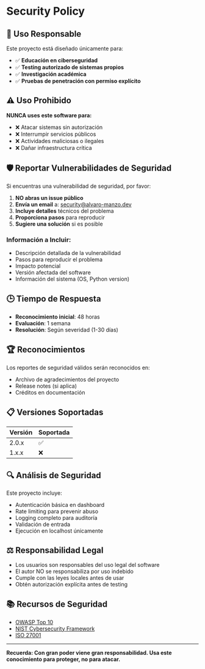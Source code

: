 # Security Policy

## 🔐 Uso Responsable

Este proyecto está diseñado únicamente para:
- ✅ **Educación en ciberseguridad**
- ✅ **Testing autorizado de sistemas propios**
- ✅ **Investigación académica**
- ✅ **Pruebas de penetración con permiso explícito**

## ⚠️ Uso Prohibido

**NUNCA uses este software para:**
- ❌ Atacar sistemas sin autorización
- ❌ Interrumpir servicios públicos
- ❌ Actividades maliciosas o ilegales
- ❌ Dañar infraestructura crítica

## 🛡️ Reportar Vulnerabilidades de Seguridad

Si encuentras una vulnerabilidad de seguridad, por favor:

1. **NO abras un issue público**
2. **Envía un email** a: security@alvaro-manzo.dev
3. **Incluye detalles** técnicos del problema
4. **Proporciona pasos** para reproducir
5. **Sugiere una solución** si es posible

### Información a Incluir:
- Descripción detallada de la vulnerabilidad
- Pasos para reproducir el problema
- Impacto potencial
- Versión afectada del software
- Información del sistema (OS, Python version)

## 🕒 Tiempo de Respuesta

- **Reconocimiento inicial**: 48 horas
- **Evaluación**: 1 semana
- **Resolución**: Según severidad (1-30 días)

## 🏆 Reconocimientos

Los reportes de seguridad válidos serán reconocidos en:
- Archivo de agradecimientos del proyecto
- Release notes (si aplica)
- Créditos en documentación

## 📋 Versiones Soportadas

| Versión | Soportada |
|---------|-----------|
| 2.0.x   | ✅        |
| 1.x.x   | ❌        |

## 🔍 Análisis de Seguridad

Este proyecto incluye:
- Autenticación básica en dashboard
- Rate limiting para prevenir abuso
- Logging completo para auditoría
- Validación de entrada
- Ejecución en localhost únicamente

## ⚖️ Responsabilidad Legal

- Los usuarios son responsables del uso legal del software
- El autor NO se responsabiliza por uso indebido
- Cumple con las leyes locales antes de usar
- Obtén autorización explícita antes de testing

## 📚 Recursos de Seguridad

- [OWASP Top 10](https://owasp.org/www-project-top-ten/)
- [NIST Cybersecurity Framework](https://www.nist.gov/cyberframework)
- [ISO 27001](https://www.iso.org/isoiec-27001-information-security.html)

---

**Recuerda: Con gran poder viene gran responsabilidad. Usa este conocimiento para proteger, no para atacar.**
